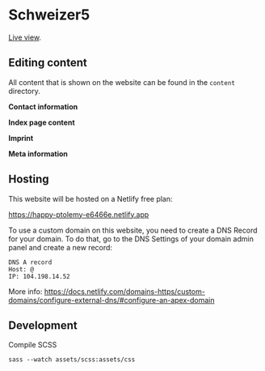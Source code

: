 # Schweizer5
[Live view](https://encoding-group.github.io/schweizer5/).		

## Editing content		
All content that is shown on the website can be found in the `content` directory.		

**Contact information**		

**Index page content**		

**Imprint**		

**Meta information**		

## Hosting
This website will be hosted on a Netlify free plan:

https://happy-ptolemy-e6466e.netlify.app

To use a custom domain on this website, you need to create a DNS Record for your domain. To do that, go to the DNS Settings of your domain admin panel and create a new record:
```
DNS A record
Host: @
IP: 104.198.14.52
```

More info: https://docs.netlify.com/domains-https/custom-domains/configure-external-dns/#configure-an-apex-domain

## Development

Compile SCSS
```
sass --watch assets/scss:assets/css
```
